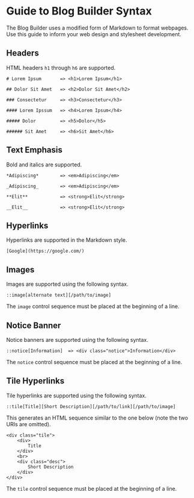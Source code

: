 # Guide to Blog Builder Syntax

The Blog Builder uses a modified form of Markdown to format webpages.  Use this guide to inform your web design and stylesheet development.

## Headers

HTML headers `h1` through `h6` are supported.

```
# Lorem Ipsum       => <h1>Lorem Ipsum</h1>

## Dolor Sit Amet   => <h2>Dolor Sit Amet</h2>

### Consectetur     => <h3>Consectetur</h3>

#### Lorem Ipssum   => <h4>Lorem Ipsum</h4>

##### Dolor         => <h5>Dolor</h5>

###### Sit Amet     => <h6>Sit Amet</h6>
```

## Text Emphasis

Bold and italics are supported.

```
*Adipiscing*        => <em>Adipiscing</em>

_Adipiscing_        => <em>Adipiscing</em>

**Elit**            => <strong>Elit</strong>

__Elit__            => <strong>Elit</strong>
```

## Hyperlinks

Hyperlinks are supported in the Markdown style.

```
[Google](https://google.com/)
```

## Images

Images are supported using the following syntax.

```
::image[alternate text][/path/to/image]
```

The `image` control sequence must be placed at the beginning of a line.

## Notice Banner

Notice banners are supported using the following syntax.

```
::notice[Information]  => <div class="notice">Information</div>
```

The `notice` control sequence must be placed at the beginning of a line.

## Tile Hyperlinks

Tile hyperlinks are supported using the following syntax.

```
::tile[Title][Short Description][/path/to/link][/path/to/image]
```

This generates an HTML sequence similar to the one below (note the two URIs are omitted).

```
<div class="tile">
    <div>
        Title
    </div>
    <br>
    <div class="desc">
        Short Description
    </div>
</div>
```

The `tile` control sequence must be placed at the beginning of a line.